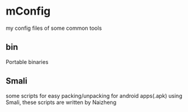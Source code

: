 mConfig
=======

my config files of some common tools

## bin
Portable binaries

## Smali
some scripts for easy packing/unpacking for android apps(.apk) using Smali, these scripts are written by Naizheng

